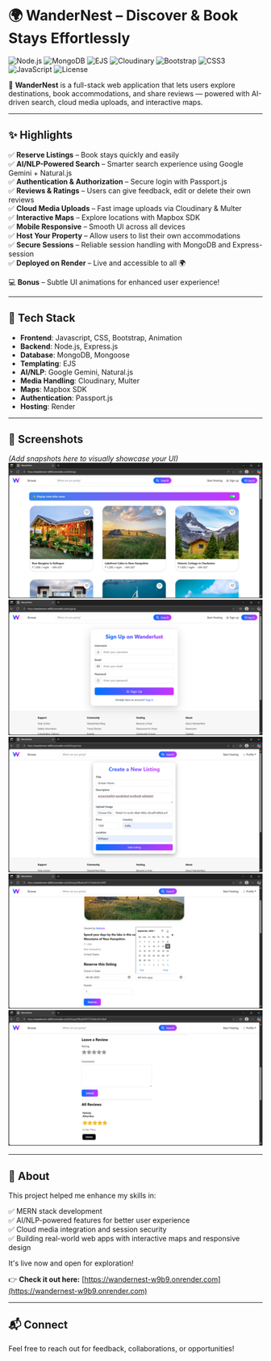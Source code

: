 # 🌍 WanderNest – Discover & Book Stays Effortlessly

![Node.js](https://img.shields.io/badge/Backend-Node.js-green)
![MongoDB](https://img.shields.io/badge/Database-MongoDB-brightgreen)
![EJS](https://img.shields.io/badge/Templating-EJS-orange)
![Cloudinary](https://img.shields.io/badge/Media-Cloudinary-blue)
![Bootstrap](https://img.shields.io/badge/Frontend-Bootstrap-purple)
![CSS3](https://img.shields.io/badge/Style-CSS3-blueviolet)
![JavaScript](https://img.shields.io/badge/Script-JavaScript-yellow)
![License](https://img.shields.io/badge/License-MIT-lightgrey)


🚀 **WanderNest** is a full-stack web application that lets users explore destinations, book accommodations, and share reviews — powered with AI-driven search, cloud media uploads, and interactive maps.

---

## ✨ Highlights

✅ **Reserve Listings** – Book stays quickly and easily  
✅ **AI/NLP-Powered Search** – Smarter search experience using Google Gemini + Natural.js  
✅ **Authentication & Authorization** – Secure login with Passport.js  
✅ **Reviews & Ratings** – Users can give feedback, edit or delete their own reviews  
✅ **Cloud Media Uploads** – Fast image uploads via Cloudinary & Multer  
✅ **Interactive Maps** – Explore locations with Mapbox SDK  
✅ **Mobile Responsive** – Smooth UI across all devices  
✅ **Host Your Property** – Allow users to list their own accommodations  
✅ **Secure Sessions** – Reliable session handling with MongoDB and Express-session  
✅ **Deployed on Render** – Live and accessible to all 🌍

💻 **Bonus** – Subtle UI animations for enhanced user experience!

---

## 🧰 Tech Stack
- **Frontend**: Javascript, CSS, Bootstrap, Animation 
- **Backend**: Node.js, Express.js  
- **Database**: MongoDB, Mongoose  
- **Templating**: EJS  
- **AI/NLP**: Google Gemini, Natural.js  
- **Media Handling**: Cloudinary, Multer  
- **Maps**: Mapbox SDK  
- **Authentication**: Passport.js  
- **Hosting**: Render

---

## 📸 Screenshots

_(Add snapshots here to visually showcase your UI)_  
![WanderNest Listing page](public/images/listingPage.png) 
![Login/Signup Page](public/images/signup.png) 
![Hosting page](public/images/hosting.png) 
![Booking Page](public/images/booking.png)  
![Review Section](public/images/review.png)

---

## 📄 About

This project helped me enhance my skills in:

✅ MERN stack development  
✅ AI/NLP-powered features for better user experience  
✅ Cloud media integration and session security  
✅ Building real-world web apps with interactive maps and responsive design

It's live now and open for exploration!

👉 **Check it out here:** [https://wandernest-w9b9.onrender.com](https://wandernest-w9b9.onrender.com)

---

## 📬 Connect

Feel free to reach out for feedback, collaborations, or opportunities!
